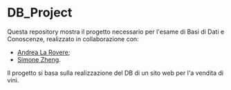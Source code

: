 # DB_Project
Questa repository mostra il progetto necessario per l'esame di Basi di Dati e Conoscenze, realizzato in collaborazione con:
- [Andrea La Rovere](https://github.com/Andrex-095);
- [Simone Zheng](https://github.com/SimoneZh).

Il progetto si basa sulla realizzazione del DB di un sito web per l'a vendita di vini.
